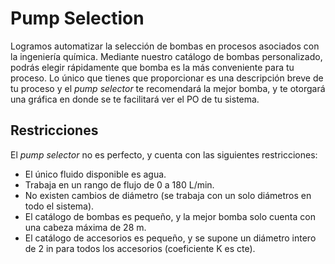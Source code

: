 # Pump Selection 

Logramos automatizar la selección de bombas en procesos asociados con la ingeniería química. Mediante nuestro catálogo de bombas personalizado, podrás elegir rápidamente que bomba es la más conveniente para tu proceso. Lo único que tienes que proporcionar es una descripción breve de tu proceso y el *pump selector* te recomendará la mejor bomba, y te otorgará una gráfica en donde se te facilitará ver el PO de tu sistema. 

## Restricciones

El *pump selector* no es perfecto, y cuenta con las siguientes restricciones:

- El único fluido disponible es agua.
- Trabaja en un rango de flujo de 0 a 180 L/min.
- No existen cambios de diámetro (se trabaja con un solo diámetros en todo el sistema).
- El catálogo de bombas es pequeño, y la mejor bomba solo cuenta con una cabeza máxima de 28 m.
- El catálogo de accesorios es pequeño, y se supone un diámetro intero de 2 in para todos los accesorios (coeficiente K es cte).


